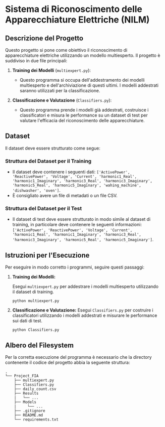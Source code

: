# Sistema di Riconoscimento delle Apparecchiature Elettriche (NILM)

## Descrizione del Progetto

Questo progetto si pone come obiettivo il riconoscimento di apparecchiature elettriche utilizzando un modello multiesperto. Il progetto è suddiviso in due file principali:

1. **Training dei Modelli** (`multiexpert.py`):
   - Questo programma si occupa dell'addestramento dei modelli multiesperto e dell'archiviazione di questi ultimi. I modelli addestrati saranno utilizzati per la classificazione.

2. **Classificazione e Valutazione** (`Classifiers.py`):
   - Questo programma prende i modelli già addestrati, costruisce i classificatori e misura le performance su un dataset di test per valutare l'efficacia del riconoscimento delle apparecchiature.

## Dataset

Il dataset deve essere strutturato come segue:

### Struttura del Dataset per il Training

- Il dataset deve contenere i seguenti dati: `['ActivePower', 'ReactivePower', 'Voltage', 'Current', 'harmonic1_Real', 'harmonic1_Imaginary',
     'harmonic3_Real',
     'harmonic3_Imaginary', 'harmonic5_Real', 'harmonic5_Imaginary', 'wahing_machine', 'dishwasher', 'oven']`.
- È consigliato avere un file di metadati o un file CSV.

### Struttura del Dataset per il Test

- Il dataset di test deve essere strutturato in modo simile al dataset di training, in particolare deve contenere le seguenti informazioni: `['ActivePower', 'ReactivePower', 'Voltage', 'Current', 'harmonic1_Real', 'harmonic1_Imaginary',
     'harmonic3_Real',
     'harmonic3_Imaginary', 'harmonic5_Real', 'harmonic5_Imaginary']`.

## Istruzioni per l'Esecuzione

Per eseguire in modo corretto i programmi, seguire questi passaggi:

1. **Training dei Modelli:**

    Esegui `multiexpert.py` per addestrare i modelli multiesperto utilizzando il dataset di training.
    ```
    python multiexpert.py
    ```
2. **Classificazione e Valutazione:**
    Esegui `Classifiers.py` per costruire i classificatori utilizzando i modelli addestrati e misurare le performance sui dati di test.
    ```
    python Classifiers.py
    ```
## Albero del Filesystem

Per la corretta esecuzione del programma è necessario che la directory contenente il codice del progetto abbia la seguente struttura:

```
.
└── Project_FIA
    ├── multiexpert.py
    ├── Classifiers.py
    ├── daily_count.csv
    ├── Results
    |   └── ...
    ├── Models
    |     └── ...
    ├── .gitignore
    ├── README.md
    └── requirements.txt
```
